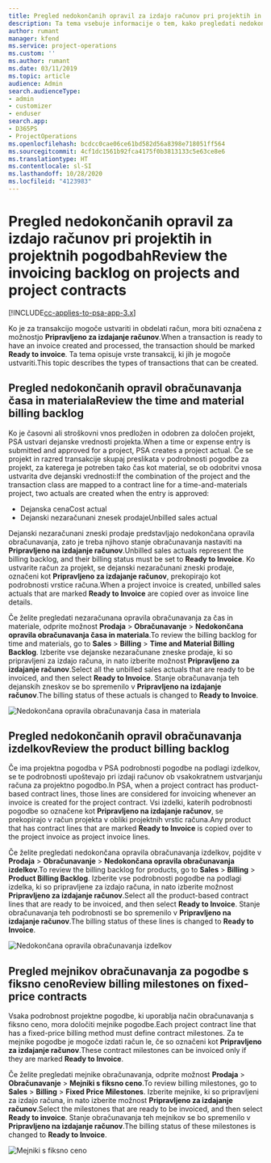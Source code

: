 ```yaml
---
title: Pregled nedokončanih opravil za izdajo računov pri projektih in projektnih pogodbah
description: Ta tema vsebuje informacije o tem, kako pregledati nedokončana opravila za čas, stroške in izdelke in kako jih označiti kot pripravljene za izdajo računa.
author: rumant
manager: kfend
ms.service: project-operations
ms.custom: ''
ms.author: rumant
ms.date: 03/11/2019
ms.topic: article
audience: Admin
search.audienceType:
- admin
- customizer
- enduser
search.app:
- D365PS
- ProjectOperations
ms.openlocfilehash: bcdcc0cae06ce61bd582d56a8398e718051ff564
ms.sourcegitcommit: 4cf1dc1561b92fca4175f0b3813133c5e63ce8e6
ms.translationtype: HT
ms.contentlocale: sl-SI
ms.lasthandoff: 10/28/2020
ms.locfileid: "4123983"
---
```

# <a name="review-the-invoicing-backlog-on-projects-and-project-contracts"></a><span data-ttu-id="529fd-103">Pregled nedokončanih opravil za izdajo računov pri projektih in projektnih pogodbah</span><span class="sxs-lookup"><span data-stu-id="529fd-103">Review the invoicing backlog on projects and project contracts</span></span>

[!INCLUDE[cc-applies-to-psa-app-3.x](../includes/cc-applies-to-psa-app-3x.md)]

<span data-ttu-id="529fd-104">Ko je za transakcijo mogoče ustvariti in obdelati račun, mora biti označena z možnostjo **Pripravljeno za izdajanje računov**.</span><span class="sxs-lookup"><span data-stu-id="529fd-104">When a transaction is ready to have an invoice created and processed, the transaction should be marked **Ready to invoice**.</span></span> <span data-ttu-id="529fd-105">Ta tema opisuje vrste transakcij, ki jih je mogoče ustvariti.</span><span class="sxs-lookup"><span data-stu-id="529fd-105">This topic describes the types of transactions that can be created.</span></span>

## <a name="review-the-time-and-material-billing-backlog"></a><span data-ttu-id="529fd-106">Pregled nedokončanih opravil obračunavanja časa in materiala</span><span class="sxs-lookup"><span data-stu-id="529fd-106">Review the time and material billing backlog</span></span>

<span data-ttu-id="529fd-107">Ko je časovni ali stroškovni vnos predložen in odobren za določen projekt, PSA ustvari dejanske vrednosti projekta.</span><span class="sxs-lookup"><span data-stu-id="529fd-107">When a time or expense entry is submitted and approved for a project, PSA creates a project actual.</span></span> <span data-ttu-id="529fd-108">Če se projekt in razred transakcije skupaj preslikata v podrobnosti pogodbe za projekt, za katerega je potreben tako čas kot material, se ob odobritvi vnosa ustvarita dve dejanski vrednosti:</span><span class="sxs-lookup"><span data-stu-id="529fd-108">If the combination of the project and the transaction class are mapped to a contract line for a time-and-materials project, two actuals are created when the entry is approved:</span></span>

- <span data-ttu-id="529fd-109">Dejanska cena</span><span class="sxs-lookup"><span data-stu-id="529fd-109">Cost actual</span></span> 
- <span data-ttu-id="529fd-110">Dejanski nezaračunani znesek prodaje</span><span class="sxs-lookup"><span data-stu-id="529fd-110">Unbilled sales actual</span></span>

<span data-ttu-id="529fd-111">Dejanski nezaračunani zneski prodaje predstavljajo nedokončana opravila obračunavanja, zato je treba njihovo stanje obračunavanja nastaviti na **Pripravljeno na izdajanje računov**.</span><span class="sxs-lookup"><span data-stu-id="529fd-111">Unbilled sales actuals represent the billing backlog, and their billing status must be set to **Ready to Invoice**.</span></span> <span data-ttu-id="529fd-112">Ko ustvarite račun za projekt, se dejanski nezaračunani zneski prodaje, označeni kot **Pripravljeno za izdajanje računov**, prekopirajo kot podrobnosti vrstice računa.</span><span class="sxs-lookup"><span data-stu-id="529fd-112">When a project invoice is created, unbilled sales actuals that are marked **Ready to Invoice** are copied over as invoice line details.</span></span>

<span data-ttu-id="529fd-113">Če želite pregledati nezaračunana opravila obračunavanja za čas in materiale, odprite možnost **Prodaja** \> **Obračunavanje** \> **Nedokončana opravila obračunavanja časa in materiala**.</span><span class="sxs-lookup"><span data-stu-id="529fd-113">To review the billing backlog for time and materials, go to **Sales** \> **Billing** \> **Time and Material Billing Backlog**.</span></span> <span data-ttu-id="529fd-114">Izberite vse dejanske nezaračunane zneske prodaje, ki so pripravljeni za izdajo računa, in nato izberite možnost **Pripravljeno za izdajanje računov**.</span><span class="sxs-lookup"><span data-stu-id="529fd-114">Select all the unbilled sales actuals that are ready to be invoiced, and then select **Ready to Invoice**.</span></span> <span data-ttu-id="529fd-115">Stanje obračunavanja teh dejanskih zneskov se bo spremenilo v **Pripravljeno na izdajanje računov**.</span><span class="sxs-lookup"><span data-stu-id="529fd-115">The billing status of these actuals is changed to **Ready to Invoice**.</span></span>

![Nedokončana opravila obračunavanja časa in materiala](media/TMBacklog.png)

## <a name="review-the-product-billing-backlog"></a><span data-ttu-id="529fd-117">Pregled nedokončanih opravil obračunavanja izdelkov</span><span class="sxs-lookup"><span data-stu-id="529fd-117">Review the product billing backlog</span></span>

<span data-ttu-id="529fd-118">Če ima projektna pogodba v PSA podrobnosti pogodbe na podlagi izdelkov, se te podrobnosti upoštevajo pri izdaji računov ob vsakokratnem ustvarjanju računa za projektno pogodbo.</span><span class="sxs-lookup"><span data-stu-id="529fd-118">In PSA, when a project contract has product-based contract lines, those lines are considered for invoicing whenever an invoice is created for the project contract.</span></span> <span data-ttu-id="529fd-119">Vsi izdelki, katerih podrobnosti pogodbe so označene kot **Pripravljeno na izdajanje računov**, se prekopirajo v račun projekta v obliki projektnih vrstic računa.</span><span class="sxs-lookup"><span data-stu-id="529fd-119">Any product that has contract lines that are marked **Ready to Invoice** is copied over to the project invoice as project invoice lines.</span></span>

<span data-ttu-id="529fd-120">Če želite pregledati nedokončana opravila obračunavanja izdelkov, pojdite v **Prodaja** \> **Obračunavanje** \> **Nedokončana opravila obračunavanja izdelkov**.</span><span class="sxs-lookup"><span data-stu-id="529fd-120">To review the billing backlog for products, go to **Sales** \> **Billing** \> **Product Billing Backlog**.</span></span> <span data-ttu-id="529fd-121">Izberite vse podrobnosti pogodbe na podlagi izdelka, ki so pripravljene za izdajo računa, in nato izberite možnost **Pripravljeno za izdajanje računov**.</span><span class="sxs-lookup"><span data-stu-id="529fd-121">Select all the product-based contract lines that are ready to be invoiced, and then select **Ready to Invoice**.</span></span> <span data-ttu-id="529fd-122">Stanje obračunavanja teh podrobnosti se bo spremenilo v **Pripravljeno na izdajanje računov**.</span><span class="sxs-lookup"><span data-stu-id="529fd-122">The billing status of these lines is changed to **Ready to Invoice**.</span></span>

![Nedokončana opravila obračunavanja izdelkov](media/ProductBacklog.png)

## <a name="review-billing-milestones-on-fixed-price-contracts"></a><span data-ttu-id="529fd-124">Pregled mejnikov obračunavanja za pogodbe s fiksno ceno</span><span class="sxs-lookup"><span data-stu-id="529fd-124">Review billing milestones on fixed-price contracts</span></span>

<span data-ttu-id="529fd-125">Vsaka podrobnost projektne pogodbe, ki uporablja način obračunavanja s fiksno ceno, mora določiti mejnike pogodbe.</span><span class="sxs-lookup"><span data-stu-id="529fd-125">Each project contract line that has a fixed-price billing method must define contract milestones.</span></span> <span data-ttu-id="529fd-126">Za te mejnike pogodbe je mogoče izdati račun le, če so označeni kot **Pripravljeno za izdajanje računov**.</span><span class="sxs-lookup"><span data-stu-id="529fd-126">These contract milestones can be invoiced only if they are marked **Ready to Invoice**.</span></span> 

<span data-ttu-id="529fd-127">Če želite pregledati mejnike obračunavanja, odprite možnost **Prodaja** \> **Obračunavanje** \> **Mejniki s fiksno ceno**.</span><span class="sxs-lookup"><span data-stu-id="529fd-127">To review billing milestones, go to **Sales** \> **Billing** \> **Fixed Price Milestones**.</span></span> <span data-ttu-id="529fd-128">Izberite mejnike, ki so pripravljeni za izdajo računa, in nato izberite možnost **Pripravljeno za izdajanje računov**.</span><span class="sxs-lookup"><span data-stu-id="529fd-128">Select the milestones that are ready to be invoiced, and then select **Ready to invoice**.</span></span> <span data-ttu-id="529fd-129">Stanje obračunavanja teh mejnikov se bo spremenilo v **Pripravljeno na izdajanje računov**.</span><span class="sxs-lookup"><span data-stu-id="529fd-129">The billing status of these milestones is changed to **Ready to Invoice**.</span></span>

![Mejniki s fiksno ceno](media/FPBacklog.png)
